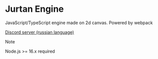 # Jurtan Engine
JavaScript/TypeScript engine made on 2d canvas. Powered by webpack

[Discord server (russian language)](https://discord.gg/Wn5kKctEKS)

> [!NOTE]
> Node.js >= 16.x required
